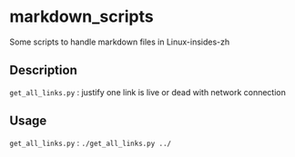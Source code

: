 # markdown_scripts
Some scripts to handle markdown files in Linux-insides-zh

## Description

`get_all_links.py` : justify one link is live or dead with network connection

## Usage

`get_all_links.py` : `./get_all_links.py ../`
